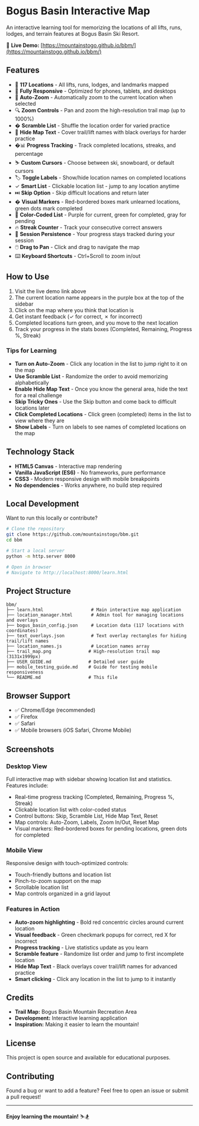 # Bogus Basin Interactive Map

An interactive learning tool for memorizing the locations of all lifts, runs, lodges, and terrain features at Bogus Basin Ski Resort.

🎿 **Live Demo:** [https://mountainstogo.github.io/bbm/](https://mountainstogo.github.io/bbm/)

## Features

- 🎿 **117 Locations** - All lifts, runs, lodges, and landmarks mapped
- 📱 **Fully Responsive** - Optimized for phones, tablets, and desktops
- 🎯 **Auto-Zoom** - Automatically zoom to the current location when selected
- 🔍 **Zoom Controls** - Pan and zoom the high-resolution trail map (up to 1000%)
- � **Scramble List** - Shuffle the location order for varied practice
- 🙈 **Hide Map Text** - Cover trail/lift names with black overlays for harder practice
- �📊 **Progress Tracking** - Track completed locations, streaks, and percentage
- ⛷️ **Custom Cursors** - Choose between ski, snowboard, or default cursors
- 🏷️ **Toggle Labels** - Show/hide location names on completed locations
- ✓ **Smart List** - Clickable location list - jump to any location anytime
- ⏭️ **Skip Option** - Skip difficult locations and return later
- � **Visual Markers** - Red-bordered boxes mark unlearned locations, green dots mark completed
- 🎨 **Color-Coded List** - Purple for current, green for completed, gray for pending
- 🔥 **Streak Counter** - Track your consecutive correct answers
- 💾 **Session Persistence** - Your progress stays tracked during your session
- 🖱️ **Drag to Pan** - Click and drag to navigate the map
- ⌨️ **Keyboard Shortcuts** - Ctrl+Scroll to zoom in/out

## How to Use

1. Visit the live demo link above
2. The current location name appears in the purple box at the top of the sidebar
3. Click on the map where you think that location is
4. Get instant feedback (✓ for correct, ✗ for incorrect)
5. Completed locations turn green, and you move to the next location
6. Track your progress in the stats boxes (Completed, Remaining, Progress %, Streak)

### Tips for Learning

- **Turn on Auto-Zoom** - Click any location in the list to jump right to it on the map
- **Use Scramble List** - Randomize the order to avoid memorizing alphabetically
- **Enable Hide Map Text** - Once you know the general area, hide the text for a real challenge
- **Skip Tricky Ones** - Use the Skip button and come back to difficult locations later
- **Click Completed Locations** - Click green (completed) items in the list to view where they are
- **Show Labels** - Turn on labels to see names of completed locations on the map

## Technology Stack

- **HTML5 Canvas** - Interactive map rendering
- **Vanilla JavaScript (ES6)** - No frameworks, pure performance
- **CSS3** - Modern responsive design with mobile breakpoints
- **No dependencies** - Works anywhere, no build step required

## Local Development

Want to run this locally or contribute?

```bash
# Clone the repository
git clone https://github.com/mountainstogo/bbm.git
cd bbm

# Start a local server
python -m http.server 8000

# Open in browser
# Navigate to http://localhost:8000/learn.html
```

## Project Structure

```
bbm/
├── learn.html                  # Main interactive map application
├── location_manager.html       # Admin tool for managing locations and overlays
├── bogus_basin_config.json     # Location data (117 locations with coordinates)
├── text_overlays.json          # Text overlay rectangles for hiding trail/lift names
├── location_names.js           # Location names array
├── trail_map.png              # High-resolution trail map (3131x1999px)
├── USER_GUIDE.md              # Detailed user guide
├── mobile_testing_guide.md    # Guide for testing mobile responsiveness
└── README.md                  # This file
```

## Browser Support

- ✅ Chrome/Edge (recommended)
- ✅ Firefox
- ✅ Safari
- ✅ Mobile browsers (iOS Safari, Chrome Mobile)

## Screenshots

### Desktop View
Full interactive map with sidebar showing location list and statistics. Features include:
- Real-time progress tracking (Completed, Remaining, Progress %, Streak)
- Clickable location list with color-coded status
- Control buttons: Skip, Scramble List, Hide Map Text, Reset
- Map controls: Auto-Zoom, Labels, Zoom In/Out, Reset Map
- Visual markers: Red-bordered boxes for pending locations, green dots for completed

### Mobile View
Responsive design with touch-optimized controls:
- Touch-friendly buttons and location list
- Pinch-to-zoom support on the map
- Scrollable location list
- Map controls organized in a grid layout

### Features in Action
- **Auto-zoom highlighting** - Bold red concentric circles around current location
- **Visual feedback** - Green checkmark popups for correct, red X for incorrect
- **Progress tracking** - Live statistics update as you learn
- **Scramble feature** - Randomize list order and jump to first incomplete location
- **Hide Map Text** - Black overlays cover trail/lift names for advanced practice
- **Smart clicking** - Click any location in the list to jump to it instantly

## Credits

- **Trail Map:** Bogus Basin Mountain Recreation Area
- **Development:** Interactive learning application
- **Inspiration:** Making it easier to learn the mountain!

## License

This project is open source and available for educational purposes.

## Contributing

Found a bug or want to add a feature? Feel free to open an issue or submit a pull request!

---

**Enjoy learning the mountain!** ⛷️🏂
